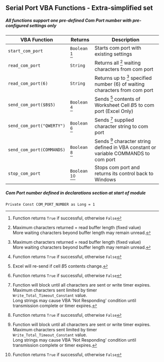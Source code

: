 ## Serial Port VBA Functions - Extra-simplified set

##### All functions support one pre-defined Com Port number with pre-configured settings only

| VBA Function                   |    Returns     | Description                                                                           |
| -------------------------------|----------------|---------------------------------------------------------------------------------------|
| `start_com_port`               | `Boolean` [^1] | Starts com port with existing settings                                                |
| `read_com_port`                | `String`       | Returns all [^3] waiting characters from com port                                     |
| `read_com_port(6)`             | `String`       | Returns up to [^3] specified number (6) of waiting characters from com port           |
| `send_com_port($B$5)`          | `Boolean` [^1] | Sends [^4] contents of Worksheet Cell $B$5 to com port (Excel Only)                        |
| `send_com_port("QWERTY")`      | `Boolean` [^1] | Sends [^2] supplied character string to com port                                      |
| `send_com_port(COMMANDS)`      | `Boolean` [^1] | Sends [^2] character string defined in VBA constant or variable COMMANDS to com port  |
| `stop_com_port`                | `Boolean` [^1] | Stops com port and returns its control back to Windows                                |

##### Com Port number defined in declarations section at start of module   
`Private Const COM_PORT_NUMBER as Long = 1`    

[^1]: Function returns `True` if successful, otherwise `False`  

[^2]: Function will block until all characters are sent or write timer expires.  
      Maximum characters sent limited by timer `Write_Total_Timeout_Constant` value.   
      Long strings may cause VBA 'Not Responding' condition until transmission complete or timer expires.    
      
[^3]: Maximum characters returned = read buffer length (fixed value)    
      More waiting characters beyond buffer length may remain unread.   
     
[^4]:  Excel will re-send if cell $B$5 contents change.
